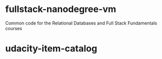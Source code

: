 fullstack-nanodegree-vm
=============

Common code for the Relational Databases and Full Stack Fundamentals courses
# udacity-item-catalog
